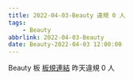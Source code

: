 ```yaml
---
title: 2022-04-03-Beauty 違規 0 人
tags:
    - Beauty
abbrlink: 2022-04-03-Beauty
date: Beauty-2022-04-03 12:00:00
---
```

Beauty 板 [板規連結](https://www.ptt.cc/bbs/Beauty/M.1630069980.A.84B.html)
昨天違規 0 人
